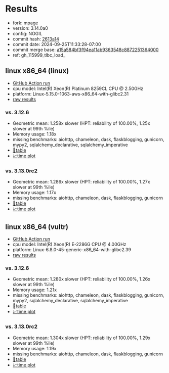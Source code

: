 # Results

- fork: mpage
- version: 3.14.0a0
- config: NOGIL
- commit hash: [2613a14](https://github.com/mpage/cpython/commit/2613a14)
- commit date: 2024-09-25T11:33:28-07:00
- commit merge base: [a15a584bf3f94ea11ab9363548c8872251364000](https://github.com/mpage/cpython/commit/a15a584bf3f94ea11ab9363548c8872251364000)
- ref: gh_115999_tlbc_load_

## linux x86_64 (linux)

- [GitHub Action run](https://github.com/facebookexperimental/free-threading-benchmarking/actions/runs/11042187850)
- cpu model: Intel(R) Xeon(R) Platinum 8259CL CPU @ 2.50GHz
- platform: Linux-5.15.0-1063-aws-x86_64-with-glibc2.31
- [raw results](bm-20240925-linux-x86_64-mpage-gh_115999_tlbc_load_-3.14.0a0-2613a14.json)

### vs. 3.12.6

- Geometric mean: 1.258x slower (HPT: reliability of 100.00%, 1.25x slower at 99th %ile)
- Memory usage: 1.18x
- missing benchmarks: aiohttp, chameleon, dask, flaskblogging, gunicorn, mypy2, sqlalchemy_declarative, sqlalchemy_imperative
- [📄table](bm-20240925-linux-x86_64-mpage-gh_115999_tlbc_load_-3.14.0a0-2613a14-vs-3.12.6.md)
- [📈time plot](bm-20240925-linux-x86_64-mpage-gh_115999_tlbc_load_-3.14.0a0-2613a14-vs-3.12.6.svg)

### vs. 3.13.0rc2

- Geometric mean: 1.286x slower (HPT: reliability of 100.00%, 1.27x slower at 99th %ile)
- Memory usage: 1.17x
- missing benchmarks: aiohttp, chameleon, dask, flaskblogging, gunicorn
- [📄table](bm-20240925-linux-x86_64-mpage-gh_115999_tlbc_load_-3.14.0a0-2613a14-vs-3.13.0rc2.md)
- [📈time plot](bm-20240925-linux-x86_64-mpage-gh_115999_tlbc_load_-3.14.0a0-2613a14-vs-3.13.0rc2.svg)

## linux x86_64 (vultr)

- [GitHub Action run](https://github.com/facebookexperimental/free-threading-benchmarking/actions/runs/11042230894)
- cpu model: Intel(R) Xeon(R) E-2286G CPU @ 4.00GHz
- platform: Linux-6.8.0-45-generic-x86_64-with-glibc2.39
- [raw results](bm-20240925-vultr-x86_64-mpage-gh_115999_tlbc_load_-3.14.0a0-2613a14.json)

### vs. 3.12.6

- Geometric mean: 1.280x slower (HPT: reliability of 100.00%, 1.26x slower at 99th %ile)
- Memory usage: 1.21x
- missing benchmarks: aiohttp, chameleon, dask, flaskblogging, gunicorn, mypy2, sqlalchemy_declarative, sqlalchemy_imperative
- [📄table](bm-20240925-vultr-x86_64-mpage-gh_115999_tlbc_load_-3.14.0a0-2613a14-vs-3.12.6.md)
- [📈time plot](bm-20240925-vultr-x86_64-mpage-gh_115999_tlbc_load_-3.14.0a0-2613a14-vs-3.12.6.svg)

### vs. 3.13.0rc2

- Geometric mean: 1.304x slower (HPT: reliability of 100.00%, 1.29x slower at 99th %ile)
- Memory usage: 1.19x
- missing benchmarks: aiohttp, chameleon, dask, flaskblogging, gunicorn
- [📄table](bm-20240925-vultr-x86_64-mpage-gh_115999_tlbc_load_-3.14.0a0-2613a14-vs-3.13.0rc2.md)
- [📈time plot](bm-20240925-vultr-x86_64-mpage-gh_115999_tlbc_load_-3.14.0a0-2613a14-vs-3.13.0rc2.svg)

